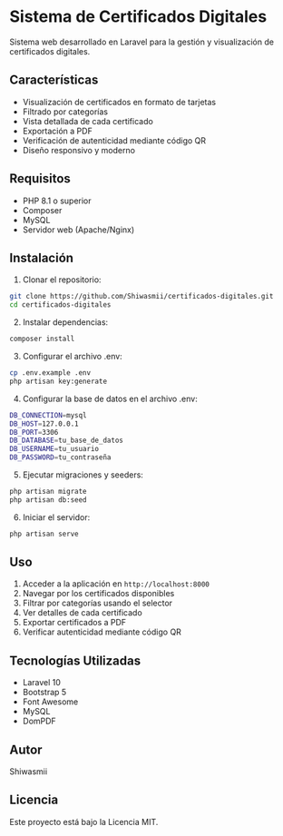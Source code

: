 # Sistema de Certificados Digitales

Sistema web desarrollado en Laravel para la gestión y visualización de certificados digitales.

## Características

- Visualización de certificados en formato de tarjetas
- Filtrado por categorías
- Vista detallada de cada certificado
- Exportación a PDF
- Verificación de autenticidad mediante código QR
- Diseño responsivo y moderno

## Requisitos

- PHP 8.1 o superior
- Composer
- MySQL
- Servidor web (Apache/Nginx)

## Instalación

1. Clonar el repositorio:
```bash
git clone https://github.com/Shiwasmii/certificados-digitales.git
cd certificados-digitales
```

2. Instalar dependencias:
```bash
composer install
```

3. Configurar el archivo .env:
```bash
cp .env.example .env
php artisan key:generate
```

4. Configurar la base de datos en el archivo .env:
```bash
DB_CONNECTION=mysql
DB_HOST=127.0.0.1
DB_PORT=3306
DB_DATABASE=tu_base_de_datos
DB_USERNAME=tu_usuario
DB_PASSWORD=tu_contraseña
```

5. Ejecutar migraciones y seeders:
```bash
php artisan migrate
php artisan db:seed
```

6. Iniciar el servidor:
```bash
php artisan serve
```

## Uso

1. Acceder a la aplicación en `http://localhost:8000`
2. Navegar por los certificados disponibles
3. Filtrar por categorías usando el selector
4. Ver detalles de cada certificado
5. Exportar certificados a PDF
6. Verificar autenticidad mediante código QR

## Tecnologías Utilizadas

- Laravel 10
- Bootstrap 5
- Font Awesome
- MySQL
- DomPDF

## Autor

Shiwasmii

## Licencia

Este proyecto está bajo la Licencia MIT.
